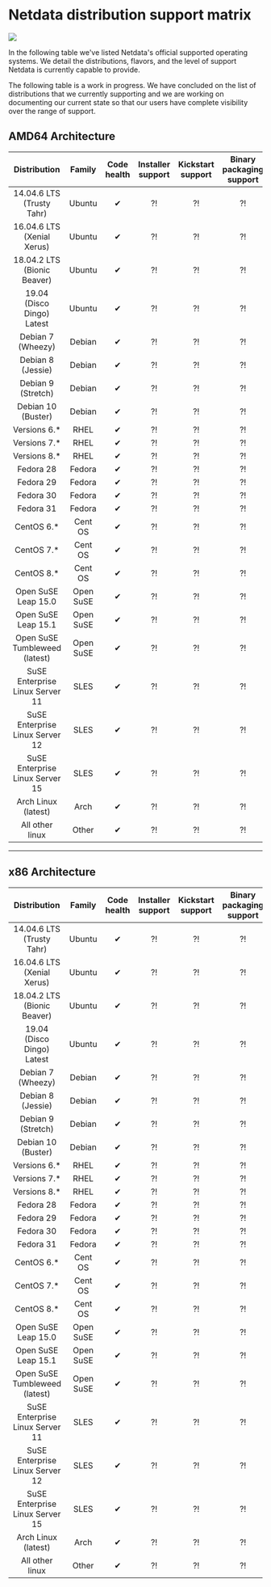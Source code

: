 # Netdata distribution support matrix
![](https://raw.githubusercontent.com/netdata/netdata/master/web/gui/images/packaging-beta-tag.svg?sanitize=true)

In the following table we've listed Netdata's official supported operating systems. We detail the distributions, flavors, and the level of support Netdata is currently capable to provide.

The following table is a work in progress. We have concluded on the list of distributions
that we currently supporting and we are working on documenting our current state so that our users
have complete visibility over the range of support.

## AMD64 Architecture

Distribution | Family | Code health | Installer support | Kickstart support | Binary packaging support | Integrity testing (CI) | Functionality testing (CI) | Community support
:------------------: | :------------------: | :--------------------------: | :--------------------------: | :--------------------------: | :--------------------------: | :--------------------------: | :--------------------------: | :--------------------------:
14.04.6 LTS (Trusty Tahr) | Ubuntu | &#10004; | &#x2048; | &#x2048; | &#x2048; | &#x2048; | &#x2048; | &#x2048;
16.04.6 LTS (Xenial Xerus) | Ubuntu | &#10004; | &#x2048; | &#x2048; | &#x2048; | &#x2048; | &#x2048; | &#x2048;
18.04.2 LTS (Bionic Beaver) | Ubuntu | &#10004; | &#x2048; | &#x2048; | &#x2048; | &#x2048; | &#x2048; | &#x2048;
19.04 (Disco Dingo) Latest | Ubuntu | &#10004; | &#x2048; | &#x2048; | &#x2048; | &#x2048; | &#x2048; | &#x2048;
Debian 7 (Wheezy) | Debian | &#10004; | &#x2048; | &#x2048; | &#x2048; | &#x2048; | &#x2048; | &#x2048;
Debian 8 (Jessie) | Debian | &#10004; | &#x2048; | &#x2048; | &#x2048; | &#x2048; | &#x2048; | &#x2048;
Debian 9 (Stretch) | Debian | &#10004; | &#x2048; | &#x2048; | &#x2048; | &#x2048; | &#x2048; | &#x2048;
Debian 10 (Buster) | Debian | &#10004; | &#x2048; | &#x2048; | &#x2048; | &#x2048; | &#x2048; | &#x2048;
Versions 6.* | RHEL |  &#10004; | &#x2048; | &#x2048; | &#x2048; | &#x2048; | &#x2048; | &#x2048;
Versions 7.* | RHEL | &#10004; | &#x2048; | &#x2048; | &#x2048; | &#x2048; | &#x2048; | &#x2048;
Versions 8.* | RHEL |  &#10004; | &#x2048; | &#x2048; | &#x2048; | &#x2048; | &#x2048; | &#x2048;
Fedora 28 | Fedora | &#10004; | &#x2048; | &#x2048; | &#x2048; | &#x2048; | &#x2048; | &#x2048;
Fedora 29 | Fedora | &#10004; | &#x2048; | &#x2048; | &#x2048; | &#x2048; | &#x2048; | &#x2048;
Fedora 30 | Fedora | &#10004; | &#x2048; | &#x2048; | &#x2048; | &#x2048; | &#x2048; | &#x2048;
Fedora 31 | Fedora | &#10004; | &#x2048; | &#x2048; | &#x2048; | &#x2048; | &#x2048; | &#x2048;
CentOS 6.* | Cent OS | &#10004; | &#x2048; | &#x2048; | &#x2048; | &#x2048; | &#x2048; | &#x2048;  |
CentOS 7.* | Cent OS | &#10004; | &#x2048; | &#x2048; | &#x2048; | &#x2048; | &#x2048; | &#x2048;  |
CentOS 8.* | Cent OS | &#10004; | &#x2048; | &#x2048; | &#x2048; | &#x2048; | &#x2048; | &#x2048;  |
Open SuSE Leap 15.0 | Open SuSE | &#10004; | &#x2048; | &#x2048; | &#x2048; | &#x2048; | &#x2048; | &#x2048;
Open SuSE Leap 15.1 | Open SuSE | &#10004; | &#x2048; | &#x2048; | &#x2048; | &#x2048; | &#x2048; | &#x2048;
Open SuSE Tumbleweed (latest) | Open SuSE | &#10004; | &#x2048; | &#x2048; | &#x2048; | &#x2048; | &#x2048; | &#x2048;
SuSE Enterprise Linux Server 11 | SLES | &#10004; | &#x2048; | &#x2048; | &#x2048; | &#x2048; | &#x2048; | &#x2048;
SuSE Enterprise Linux Server 12 | SLES | &#10004; | &#x2048; | &#x2048; | &#x2048; | &#x2048; | &#x2048; | &#x2048;
SuSE Enterprise Linux Server 15 | SLES | &#10004; | &#x2048; | &#x2048; | &#x2048; | &#x2048; | &#x2048; | &#x2048;
Arch Linux (latest) | Arch | &#10004; | &#x2048; | &#x2048; | &#x2048; | &#x2048; | &#x2048; | &#x2048;
All other linux | Other | &#10004; | &#x2048; | &#x2048; | &#x2048; | &#x2048; | &#x2048; | &#x2048;


---


## x86 Architecture

Distribution | Family | Code health | Installer support | Kickstart support | Binary packaging support | Integrity testing (CI) | Functionality testing (CI) | Community support
:------------------: | :------------------: | :--------------------------: | :--------------------------: | :--------------------------: | :--------------------------: | :--------------------------: | :--------------------------: | :--------------------------:
14.04.6 LTS (Trusty Tahr) | Ubuntu | &#10004; | &#x2048; | &#x2048; | &#x2048; | &#x2048; | &#x2048; | &#x2048;
16.04.6 LTS (Xenial Xerus) | Ubuntu | &#10004; | &#x2048; | &#x2048; | &#x2048; | &#x2048; | &#x2048; | &#x2048;
18.04.2 LTS (Bionic Beaver) | Ubuntu | &#10004; | &#x2048; | &#x2048; | &#x2048; | &#x2048; | &#x2048; | &#x2048;
19.04 (Disco Dingo) Latest | Ubuntu | &#10004; | &#x2048; | &#x2048; | &#x2048; | &#x2048; | &#x2048; | &#x2048;
Debian 7 (Wheezy) | Debian | &#10004; | &#x2048; | &#x2048; | &#x2048; | &#x2048; | &#x2048; | &#x2048;
Debian 8 (Jessie) | Debian | &#10004; | &#x2048; | &#x2048; | &#x2048; | &#x2048; | &#x2048; | &#x2048;
Debian 9 (Stretch) | Debian | &#10004; | &#x2048; | &#x2048; | &#x2048; | &#x2048; | &#x2048; | &#x2048;
Debian 10 (Buster) | Debian | &#10004; | &#x2048; | &#x2048; | &#x2048; | &#x2048; | &#x2048; | &#x2048;
Versions 6.* | RHEL |  &#10004; | &#x2048; | &#x2048; | &#x2048; | &#x2048; | &#x2048; | &#x2048;
Versions 7.* | RHEL | &#10004; | &#x2048; | &#x2048; | &#x2048; | &#x2048; | &#x2048; | &#x2048;
Versions 8.* | RHEL |  &#10004; | &#x2048; | &#x2048; | &#x2048; | &#x2048; | &#x2048; | &#x2048;
Fedora 28 | Fedora | &#10004; | &#x2048; | &#x2048; | &#x2048; | &#x2048; | &#x2048; | &#x2048;
Fedora 29 | Fedora | &#10004; | &#x2048; | &#x2048; | &#x2048; | &#x2048; | &#x2048; | &#x2048;
Fedora 30 | Fedora | &#10004; | &#x2048; | &#x2048; | &#x2048; | &#x2048; | &#x2048; | &#x2048;
Fedora 31 | Fedora | &#10004; | &#x2048; | &#x2048; | &#x2048; | &#x2048; | &#x2048; | &#x2048;
CentOS 6.* | Cent OS | &#10004; | &#x2048; | &#x2048; | &#x2048; | &#x2048; | &#x2048; | &#x2048;  |
CentOS 7.* | Cent OS | &#10004; | &#x2048; | &#x2048; | &#x2048; | &#x2048; | &#x2048; | &#x2048;  |
CentOS 8.* | Cent OS | &#10004; | &#x2048; | &#x2048; | &#x2048; | &#x2048; | &#x2048; | &#x2048;  |
Open SuSE Leap 15.0 | Open SuSE | &#10004; | &#x2048; | &#x2048; | &#x2048; | &#x2048; | &#x2048; | &#x2048;
Open SuSE Leap 15.1 | Open SuSE | &#10004; | &#x2048; | &#x2048; | &#x2048; | &#x2048; | &#x2048; | &#x2048;
Open SuSE Tumbleweed (latest) | Open SuSE | &#10004; | &#x2048; | &#x2048; | &#x2048; | &#x2048; | &#x2048; | &#x2048;
SuSE Enterprise Linux Server 11 | SLES | &#10004; | &#x2048; | &#x2048; | &#x2048; | &#x2048; | &#x2048; | &#x2048;
SuSE Enterprise Linux Server 12 | SLES | &#10004; | &#x2048; | &#x2048; | &#x2048; | &#x2048; | &#x2048; | &#x2048;
SuSE Enterprise Linux Server 15 | SLES | &#10004; | &#x2048; | &#x2048; | &#x2048; | &#x2048; | &#x2048; | &#x2048;
Arch Linux (latest) | Arch | &#10004; | &#x2048; | &#x2048; | &#x2048; | &#x2048; | &#x2048; | &#x2048;
All other linux | Other | &#10004; | &#x2048; | &#x2048; | &#x2048; | &#x2048; | &#x2048; | &#x2048;
